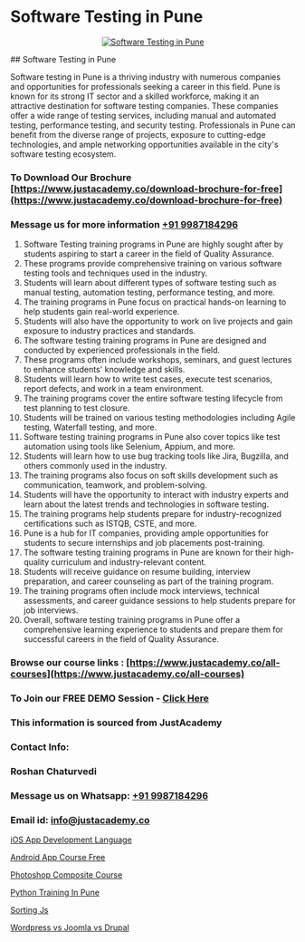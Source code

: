 # Software Testing in Pune

<p align="center">
  <a href="https://justacademy.co/program-detail/software-testing">
    <img src="https://justacademy.co/storage2/program_images/1704700438.webp" alt="Software Testing in Pune">
  </a>
</p>
## Software Testing in Pune

Software testing in Pune is a thriving industry with numerous companies and opportunities for professionals seeking a career in this field. Pune is known for its strong IT sector and a skilled workforce, making it an attractive destination for software testing companies. These companies offer a wide range of testing services, including manual and automated testing, performance testing, and security testing. Professionals in Pune can benefit from the diverse range of projects, exposure to cutting-edge technologies, and ample networking opportunities available in the city's software testing ecosystem.
### To Download Our Brochure [https://www.justacademy.co/download-brochure-for-free](https://www.justacademy.co/download-brochure-for-free)
### Message us for more information [+91 9987184296](https://api.whatsapp.com/send?phone=919987184296)
1) Software Testing training programs in Pune are highly sought after by students aspiring to start a career in the field of Quality Assurance.
2) These programs provide comprehensive training on various software testing tools and techniques used in the industry.
3) Students will learn about different types of software testing such as manual testing, automation testing, performance testing, and more.
4) The training programs in Pune focus on practical hands-on learning to help students gain real-world experience.
5) Students will also have the opportunity to work on live projects and gain exposure to industry practices and standards.
6) The software testing training programs in Pune are designed and conducted by experienced professionals in the field.
7) These programs often include workshops, seminars, and guest lectures to enhance students' knowledge and skills.
8) Students will learn how to write test cases, execute test scenarios, report defects, and work in a team environment.
9) The training programs cover the entire software testing lifecycle from test planning to test closure.
10) Students will be trained on various testing methodologies including Agile testing, Waterfall testing, and more.
11) Software testing training programs in Pune also cover topics like test automation using tools like Selenium, Appium, and more.
12) Students will learn how to use bug tracking tools like Jira, Bugzilla, and others commonly used in the industry.
13) The training programs also focus on soft skills development such as communication, teamwork, and problem-solving.
14) Students will have the opportunity to interact with industry experts and learn about the latest trends and technologies in software testing.
15) The training programs help students prepare for industry-recognized certifications such as ISTQB, CSTE, and more.
16) Pune is a hub for IT companies, providing ample opportunities for students to secure internships and job placements post-training.
17) The software testing training programs in Pune are known for their high-quality curriculum and industry-relevant content.
18) Students will receive guidance on resume building, interview preparation, and career counseling as part of the training program.
19) The training programs often include mock interviews, technical assessments, and career guidance sessions to help students prepare for job interviews.
20) Overall, software testing training programs in Pune offer a comprehensive learning experience to students and prepare them for successful careers in the field of Quality Assurance.

### Browse our course links : [https://www.justacademy.co/all-courses](https://www.justacademy.co/all-courses) 
### To Join our FREE DEMO Session - [Click Here](https://www.justacademy.co/register-for-course-demo)


### This information is sourced from JustAcademy
### Contact Info:
### Roshan Chaturvedi
### Message us on Whatsapp: [+91 9987184296](https://api.whatsapp.com/send?phone=919987184296)
### Email id: [info@justacademy.co](mailto:info@justacademy.co)
                
[iOS App Development Language](0)

[Android App Course Free](https://www.linkedin.com/pulse/android-app-course-free-justacademy-iq5xc/)

[Photoshop Composite Course](https://medium.com/@mistersumit961/photoshop-composite-course-f3527587d397)

[Python Training In Pune](https://medium.com/@sagarawat89/python-training-in-pune-f9f2fd9f35a3)

[Sorting Js](https://justacademyin.github.io/justacademy/sorting-js)

[Wordpress vs Joomla vs Drupal](https://justacademyin.github.io/justacademy/wordpress-vs-joomla-vs-drupal)


